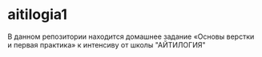 # aitilogia1
В данном репозитории находится домашнее задание «Основы верстки и первая практика» к интенсиву от школы "АЙТИЛОГИЯ"
